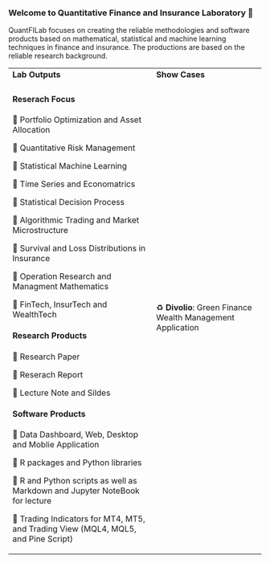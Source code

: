 ### Welcome to Quantitative Finance and Insurance Laboratory 👋

QuantFILab focuses on creating the reliable methodologies and software products based on mathematical, statistical and machine learning techniques in finance and insurance. The productions are based on the reliable research background.

<table border="0">
  <tr>
   <td><b> Lab Outputs </b></td>
   <td><b> Show Cases </b></td>
  </tr>
 
 <tr>
    <td> 

#### Reserach Focus
      
:small_blue_diamond: Portfolio Optimization and Asset Allocation

:small_blue_diamond: Quantitative Risk Management

:small_blue_diamond: Statistical Machine Learning

:small_blue_diamond: Time Series and Economatrics

:small_blue_diamond: Statistical Decision Process

:small_blue_diamond: Algorithmic Trading and Market Microstructure

:small_blue_diamond: Survival and Loss Distributions in Insurance

:small_blue_diamond: Operation Research and Managment Mathematics

:small_blue_diamond: FinTech, InsurTech and  WealthTech


#### Research Products
:small_blue_diamond: Research Paper

:small_blue_diamond: Reserach Report

:small_blue_diamond: Lecture Note and Sildes

#### Software Products
:small_blue_diamond: Data Dashboard, Web, Desktop and Moblie Application

:small_blue_diamond: R packages and Python libraries

:small_blue_diamond: R and Python scripts as well as Markdown and Jupyter NoteBook for lecture

:small_blue_diamond: Trading Indicators for MT4, MT5, and Trading View (MQL4, MQL5, and Pine Script)
   
</td>
   
<td>
  
  :recycle: <b>Divolio</b>: Green Finance Wealth Management Application
 
</td> 
    
</tr>
</table>







<!--
**QuantFILab/QuantFILab** is a ✨ _special_ ✨ repository because its `README.md` (this file) appears on your GitHub profile.

Here are some ideas to get you started:

- 🔭 I’m currently working on ...
- 🌱 I’m currently learning ...
- 👯 I’m looking to collaborate on ...
- 🤔 I’m looking for help with ...
- 💬 Ask me about ...
- 📫 How to reach me: ...
- 😄 Pronouns: ...
- ⚡ Fun fact: ...
-->
